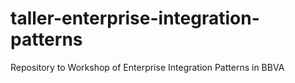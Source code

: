 # taller-enterprise-integration-patterns
Repository to Workshop of Enterprise Integration Patterns in BBVA
